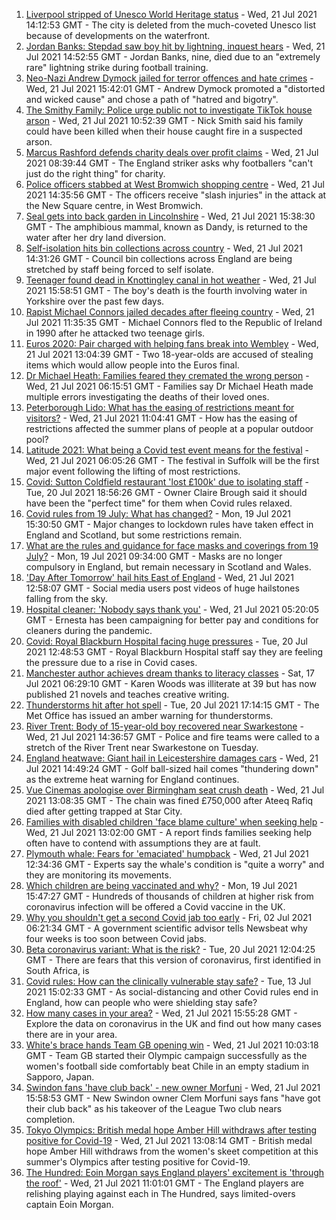 1. [Liverpool stripped of Unesco World Heritage status](https://www.bbc.co.uk/news/uk-england-merseyside-57879475) - Wed, 21 Jul 2021 14:12:53 GMT - The city is deleted from the much-coveted Unesco list because of developments on the waterfront.
2. [Jordan Banks: Stepdad saw boy hit by lightning, inquest hears](https://www.bbc.co.uk/news/uk-england-lancashire-57917009) - Wed, 21 Jul 2021 14:52:55 GMT - Jordan Banks, nine, died due to an "extremely rare" lightning strike during football training.
3. [Neo-Nazi Andrew Dymock jailed for terror offences and hate crimes](https://www.bbc.co.uk/news/uk-england-somerset-57920928) - Wed, 21 Jul 2021 15:42:01 GMT - Andrew Dymock promoted a "distorted and wicked cause" and chose a path of "hatred and bigotry".
4. [The Smithy Family: Police urge public not to investigate TikTok house arson](https://www.bbc.co.uk/news/uk-england-london-57915749) - Wed, 21 Jul 2021 10:52:39 GMT - Nick Smith said his family could have been killed when their house caught fire in a suspected arson.
5. [Marcus Rashford defends charity deals over profit claims](https://www.bbc.co.uk/news/uk-england-manchester-57912240) - Wed, 21 Jul 2021 08:39:44 GMT - The England striker asks why footballers "can't just do the right thing" for charity.
6. [Police officers stabbed at West Bromwich shopping centre](https://www.bbc.co.uk/news/uk-england-birmingham-57918379) - Wed, 21 Jul 2021 14:35:56 GMT - The officers receive "slash injuries" in the attack at the New Square centre, in West Bromwich.
7. [Seal gets into back garden in Lincolnshire](https://www.bbc.co.uk/news/uk-england-lincolnshire-57916679) - Wed, 21 Jul 2021 15:38:30 GMT - The amphibious mammal, known as Dandy, is returned to the water after her dry land diversion.
8. [Self-isolation hits bin collections across country](https://www.bbc.co.uk/news/uk-england-57908171) - Wed, 21 Jul 2021 14:31:26 GMT - Council bin collections across England are being stretched by staff being forced to self isolate.
9. [Teenager found dead in Knottingley canal in hot weather](https://www.bbc.co.uk/news/uk-england-leeds-57911897) - Wed, 21 Jul 2021 15:58:51 GMT - The boy's death is the fourth involving water in Yorkshire over the past few days.
10. [Rapist Michael Connors jailed decades after fleeing country](https://www.bbc.co.uk/news/uk-england-cumbria-57914544) - Wed, 21 Jul 2021 11:35:35 GMT - Michael Connors fled to the Republic of Ireland in 1990 after he attacked two teenage girls.
11. [Euros 2020: Pair charged with helping fans break into Wembley](https://www.bbc.co.uk/news/uk-england-london-57914715) - Wed, 21 Jul 2021 13:04:39 GMT - Two 18-year-olds are accused of stealing items which would allow people into the Euros final.
12. [Dr Michael Heath: Families feared they cremated the wrong person](https://www.bbc.co.uk/news/uk-england-57888136) - Wed, 21 Jul 2021 06:15:51 GMT - Families say Dr Michael Heath made multiple errors investigating the deaths of their loved ones.
13. [Peterborough Lido: What has the easing of restrictions meant for visitors?](https://www.bbc.co.uk/news/uk-england-cambridgeshire-57906928) - Wed, 21 Jul 2021 11:04:41 GMT - How has the easing of restrictions affected the summer plans of people at a popular outdoor pool?
14. [Latitude 2021: What being a Covid test event means for the festival](https://www.bbc.co.uk/news/uk-england-suffolk-57895625) - Wed, 21 Jul 2021 06:05:26 GMT - The festival in Suffolk will be the first major event following the lifting of most restrictions.
15. [Covid: Sutton Coldfield restaurant 'lost £100k' due to isolating staff](https://www.bbc.co.uk/news/uk-england-birmingham-57907661) - Tue, 20 Jul 2021 18:56:26 GMT - Owner Claire Brough said it should have been the "perfect time" for them when Covid rules relaxed.
16. [Covid rules from 19 July: What has changed?](https://www.bbc.co.uk/news/explainers-52530518) - Mon, 19 Jul 2021 15:30:50 GMT - Major changes to lockdown rules have taken effect in England and Scotland, but some restrictions remain.
17. [What are the rules and guidance for face masks and coverings from 19 July?](https://www.bbc.co.uk/news/health-51205344) - Mon, 19 Jul 2021 09:34:00 GMT - Masks are no longer compulsory in England, but remain necessary in Scotland and Wales.
18. ['Day After Tomorrow' hail hits East of England](https://www.bbc.co.uk/news/uk-england-essex-57918556) - Wed, 21 Jul 2021 12:58:07 GMT - Social media users post videos of huge hailstones falling from the sky.
19. [Hospital cleaner: 'Nobody says thank you'](https://www.bbc.co.uk/news/uk-england-london-57909642) - Wed, 21 Jul 2021 05:20:05 GMT - Ernesta has been campaigning for better pay and conditions for cleaners during the pandemic.
20. [Covid: Royal Blackburn Hospital facing huge pressures](https://www.bbc.co.uk/news/uk-england-lancashire-57900021) - Tue, 20 Jul 2021 12:48:53 GMT - Royal Blackburn Hospital staff say they are feeling the pressure due to a rise in Covid cases.
21. [Manchester author achieves dream thanks to literacy classes](https://www.bbc.co.uk/news/uk-england-manchester-57867004) - Sat, 17 Jul 2021 06:29:10 GMT - Karen Woods was illiterate at 39 but has now published 21 novels and teaches creative writing.
22. [Thunderstorms hit after hot spell](https://www.bbc.co.uk/news/uk-england-essex-57909228) - Tue, 20 Jul 2021 17:14:15 GMT - The Met Office has issued an amber warning for thunderstorms.
23. [River Trent: Body of 15-year-old boy recovered near Swarkestone](https://www.bbc.co.uk/news/uk-england-derbyshire-57919885) - Wed, 21 Jul 2021 14:36:57 GMT - Police and fire teams were called to a stretch of the River Trent near Swarkestone on Tuesday.
24. [England heatwave: Giant hail in Leicestershire damages cars](https://www.bbc.co.uk/news/uk-england-leicestershire-57909700) - Wed, 21 Jul 2021 14:49:24 GMT - Golf ball-sized hail comes "thundering down" as the extreme heat warning for England continues.
25. [Vue Cinemas apologise over Birmingham seat crush death](https://www.bbc.co.uk/news/uk-england-birmingham-57917470) - Wed, 21 Jul 2021 13:08:35 GMT - The chain was fined £750,000 after Ateeq Rafiq died after getting trapped at Star City.
26. [Families with disabled children 'face blame culture' when seeking help](https://www.bbc.co.uk/news/uk-england-leeds-57915086) - Wed, 21 Jul 2021 13:02:00 GMT - A report finds families seeking help often have to contend with assumptions they are at fault.
27. [Plymouth whale: Fears for 'emaciated' humpback](https://www.bbc.co.uk/news/uk-england-devon-57914422) - Wed, 21 Jul 2021 12:34:36 GMT - Experts say the whale's condition is "quite a worry" and they are monitoring its movements.
28. [Which children are being vaccinated and why?](https://www.bbc.co.uk/news/health-57888429) - Mon, 19 Jul 2021 15:47:27 GMT - Hundreds of thousands of children at higher risk from coronavirus infection will be offered a Covid vaccine in the UK.
29. [Why you shouldn't get a second Covid jab too early](https://www.bbc.co.uk/news/newsbeat-57682233) - Fri, 02 Jul 2021 06:21:34 GMT - A government scientific advisor tells Newsbeat why four weeks is too soon between Covid jabs.
30. [Beta coronavirus variant: What is the risk?](https://www.bbc.co.uk/news/health-55534727) - Tue, 20 Jul 2021 12:04:25 GMT - There are fears that this version of coronavirus, first identified in South Africa, is
31. [Covid rules: How can the clinically vulnerable stay safe?](https://www.bbc.co.uk/news/health-51997151) - Tue, 13 Jul 2021 15:02:33 GMT - As social-distancing and other Covid rules end in England, how can people who were shielding stay safe?
32. [How many cases in your area?](https://www.bbc.co.uk/news/uk-51768274) - Wed, 21 Jul 2021 15:55:28 GMT - Explore the data on coronavirus in the UK and find out how many cases there are in your area.
33. [White's brace hands Team GB opening win](https://www.bbc.co.uk/sport/football/57905236) - Wed, 21 Jul 2021 10:03:18 GMT - Team GB started their Olympic campaign successfully as the women's football side comfortably beat Chile in an empty stadium in Sapporo, Japan.
34. [Swindon fans 'have club back' - new owner Morfuni](https://www.bbc.co.uk/sport/football/57920562) - Wed, 21 Jul 2021 15:58:53 GMT - New Swindon owner Clem Morfuni says fans "have got their club back" as his takeover of the League Two club nears completion.
35. [Tokyo Olympics: British medal hope Amber Hill withdraws after testing positive for Covid-19](https://www.bbc.co.uk/sport/olympics/57917553) - Wed, 21 Jul 2021 13:08:14 GMT - British medal hope Amber Hill withdraws from the women's skeet competition at this summer's Olympics after testing positive for Covid-19.
36. [The Hundred: Eoin Morgan says England players' excitement is 'through the roof'](https://www.bbc.co.uk/sport/cricket/57910880) - Wed, 21 Jul 2021 11:01:01 GMT - The England players are relishing playing against each in The Hundred, says limited-overs captain Eoin Morgan.
